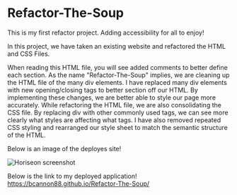 # Refactor-The-Soup
This is my first refactor project. Adding accessibility for all to enjoy!

In this project, we have taken an existing website and refactored the HTML and CSS Files.

When reading this HTML file, you will see added comments to better define each section.
As the name "Refactor-The-Soup" implies, we are cleaning up the HTML file of the many div elements.
I have replaced many div elements with new opening/closing tags to better section off our HTML.
By implementing these changes, we are better able to style our page more accurately.
While refactoring the HTML file, we are also consolidating the CSS file.
By replacing div with other commonly used tags, we can see more clearly what styles are affecting what tags.
I have also removed repeated CSS styling and rearranged our style sheet to match the semantic structure of the HTML.

Below is an image of the deployes site!

![Horiseon screenshot](https://user-images.githubusercontent.com/81123612/115165394-543e8a00-a073-11eb-960c-72816047d0ad.png)

Below is the link to my deployed application!
https://bcannon88.github.io/Refactor-The-Soup/

